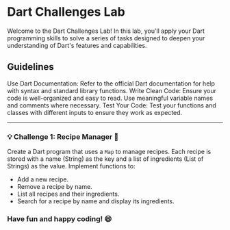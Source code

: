 # Dart Challenges Lab
Welcome to the Dart Challenges Lab! In this lab, you'll apply your Dart programming skills to solve a series of tasks designed to deepen your understanding of Dart's features and capabilities.

## Guidelines
Use Dart Documentation: Refer to the official Dart documentation for help with syntax and standard library functions.
Write Clean Code: Ensure your code is well-organized and easy to read. Use meaningful variable names and comments where necessary.
Test Your Code: Test your functions and classes with different inputs to ensure they work as expected.


---
### 💡 Challenge 1: Recipe Manager 🥘
Create a Dart program that uses a `Map` to manage recipes. Each recipe is stored with a name (String) as the key and a list of ingredients (List of Strings) as the value. Implement functions to:

- Add a new recipe.
- Remove a recipe by name.
- List all recipes and their ingredients.
- Search for a recipe by name and display its ingredients.




### **Have fun and happy coding! 😄**
